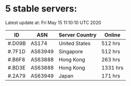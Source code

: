 # 5 stable servers:

Latest update at: Fri May 15 11:10:10 UTC 2020

| ID | ASN | Server Country | Online |
| -- | --- | -------------- | ------ |
| #.D09B | AS174 | United States | 512 hrs |
| #.7F1D | AS63949 | Singapore | 512 hrs |
| #.B6F8 | AS63888 | Hong Kong | 263 hrs |
| #.BD3E | AS63888 | Hong Kong | 1331 hrs |
| #.2A79 | AS63949 | Japan | 171 hrs |

